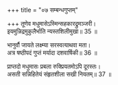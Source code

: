 +++
title = "०७ सम्बन्धगुप्तम्"

+++
तूणेव मधुमासेऽस्मिन्सहकारद्रुमञ्जरी।  
इयमुन्निद्रमुकुलैर्भाति न्यस्तशिलीमुखा॥ 35 ॥  

[^35]: उन्निद्रमुकुला 'एः’ इति भिन्ने पदे क्रियेते. इः कामस्तस्य एः.
 
भानुर्वौ जायते लक्ष्म्या सरस्वत्याथवा मता।  
अत्र षष्ठीपदं गुप्तं मर्यादा दशवार्षिकी॥ 36 ॥  

[^36]: भा कान्तिः. 'नुः’ नरस्य.
 
प्राप्तदो मधुमासः प्रबला रुक्प्रियतमोऽपि दूरस्तः।  
असती सन्निहितेयं संहृतशीला सखी नियतम्॥ 37 ॥  

[^37]: 'मासः’ चन्द्रस्य. अदो मधु मद्यं प्राप्तम्.

